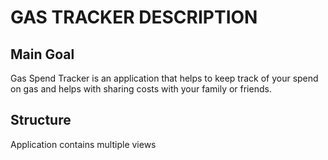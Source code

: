 # GAS TRACKER DESCRIPTION

## Main Goal
Gas Spend Tracker is an application that helps to keep track of your spend on gas and helps with sharing costs with your family or friends.


## Structure
Application contains multiple views